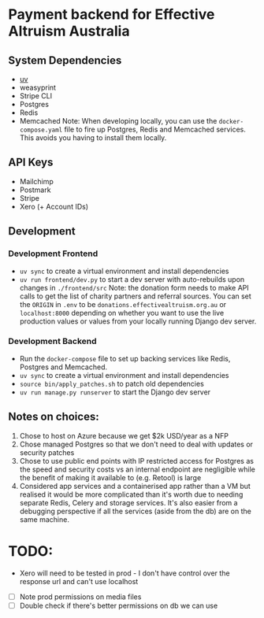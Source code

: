 # Payment backend for Effective Altruism Australia

## System Dependencies
* [uv](https://docs.astral.sh/uv)
* weasyprint
* Stripe CLI
* Postgres
* Redis
* Memcached
Note: When developing locally, you can use the `docker-compose.yaml` file to fire up Postgres, Redis and Memcached services. This avoids you having to install them locally.

## API Keys
* Mailchimp
* Postmark
* Stripe
* Xero (+ Account IDs)

## Development

### Development Frontend
* `uv sync` to create a virtual environment and install dependencies
* `uv run frontend/dev.py` to start a dev server with auto-rebuilds upon changes in `./frontend/src`
Note: the donation form needs to make API calls to get the list of charity partners and referral sources. You can set the `ORIGIN` in `.env` to be `donations.effectivealtruism.org.au` or `localhost:8000` depending on whether you want to use the live production values or values from your locally running Django dev server.

### Development Backend
* Run the `docker-compose` file to set up backing services like Redis, Postgres and Memcached.
* `uv sync` to create a virtual environment and install dependencies
* `source bin/apply_patches.sh` to patch old dependencies
* `uv run manage.py runserver` to start the Django dev server

## Notes on choices:
1. Chose to host on Azure because we get $2k USD/year as a NFP
2. Chose managed Postgres so that we don't need to deal with updates or security patches
3. Chose to use public end points with IP restricted access for Postgres as the speed and security costs vs an internal endpoint are negligible while the benefit of making it available to (e.g. Retool) is large
4. Considered app services and a containerised app rather than a VM but realised it would be more complicated than it's worth due to needing separate Redis, Celery and storage services. It's also easier from a debugging perspective if all the services (aside from the db) are on the same machine.

# TODO:
- Xero will need to be tested in prod - I don't have control over the response url and can't use localhost
- [ ] Note prod permissions on media files
- [ ] Double check if there's better permissions on db we can use
